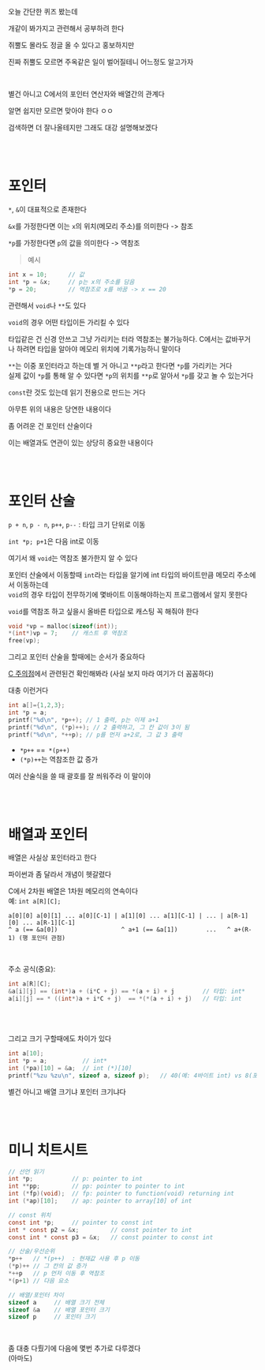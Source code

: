오늘 간단한 퀴즈 봤는데

개같이 봐가지고 관련해서 공부하려 한다

쥐뿔도 몰라도 정글 올 수 있다고 홍보하지만

진짜 쥐뿔도 모르면 주옥같은 일이 벌어질테니 어느정도 알고가자

<br>

별건 아니고 C에서의 포인터 연산자와 배열간의 관계다

알면 쉽지만 모르면 맞아야 한다 ㅇㅇ

검색하면 더 잘나올테지만 그래도 대강 설명해보겠다

<br><br>

# 포인터

`*`, `&`이 대표적으로 존재한다

`&x`를 가정한다면 이는 `x`의 위치(메모리 주소)를 의미한다 -> 참조

`*p`를 가정한다면 `p`의 값을 의미한다 -> 역참조

>예시
```c
int x = 10;      // 값
int *p = &x;     // p는 x의 주소를 담음
*p = 20;         // 역참조로 x를 바꿈 -> x == 20
```

관련해서 `void`나 `**`도 있다

`void`의 경우 어떤 타입이든 가리킬 수 있다

타입같은 건 신경 안쓰고 그냥 가리키는 터라 역참조는 불가능하다. C에서는 값바꾸거나 하려면 타입을 알아야 메모리 위치에 기록가능하니 말이다

`**`는 이중 포인터라고 하는데 별 거 아니고 `**p`라고 한다면 `*p`를 가리키는 거다<br>
실제 값이 `*p`를 통해 알 수 있다면 `*p`의 위치를 `**p`로 알아서 `*p`를 갖고 놀 수 있는거다

`const`란 것도 있는데 읽기 전용으로 만드는 거다

아무튼 위의 내용은 당연한 내용이다

좀 어려운 건 포인터 산술이다

이는 배열과도 연관이 있는 상당히 중요한 내용이다

<br><br>

# 포인터 산술

`p + n`, `p - n`, `p++`, `p--` : 타입 크기 단위로 이동

`int *p; p+1`은 다음 int로 이동

여기서 왜 `void`는 역참조 불가한지 알 수 있다

포인터 산술에서 이동할때 `int`라는 타입을 알기에 int 타입의 바이트만큼 메모리 주소에서 이동하는데<br>
`void`의 경우 타입이 전무하기에 몇바이트 이동해야하는지 프로그램에서 알지 못한다

`void`를 역참조 하고 싶을시 올바른 타입으로 캐스팅 꼭 해줘야 한다
```c
void *vp = malloc(sizeof(int));
*(int*)vp = 7;    // 캐스트 후 역참조
free(vp);
```

그리고 포인터 산술을 할때에는 순서가 중요하다

[C 주의점](../../better_thinks/C_class1.md)에서 관련된건 확인해봐라 (사실 보지 마라 여기가 더 꼼꼼하다)

대충 이런거다
```c
int a[]={1,2,3};
int *p = a;
printf("%d\n", *p++); // 1 출력, p는 이제 a+1
printf("%d\n", (*p)++); // 2 출력하고, 그 칸 값이 3이 됨
printf("%d\n", *++p); // p를 먼저 a+2로, 그 값 3 출력
```
- `*p++` ==` *(p++)`
- `(*p)++`는 역참조한 값 증가

여러 산술식을 쓸 때 괄호를 잘 씌워주라 이 말이야

<br>
<br>

# 배열과 포인터

배열은 사실상 포인터라고 한다

파이썬과 좀 달라서 개념이 헷갈렸다

C에서 2차원 배열은 1차원 메모리의 연속이다<br>
예: `int a[R][C];`
```less
a[0][0] a[0][1] ... a[0][C-1] | a[1][0] ... a[1][C-1] | ... | a[R-1][0] ... a[R-1][C-1]
^ a (== &a[0])                  ^ a+1 (== &a[1])        ...   ^ a+(R-1) (행 포인터 관점)
```
<br>

주소 공식(중요):<br>
```c
int a[R][C];
&a[i][j] == (int*)a + (i*C + j) == *(a + i) + j        // 타입: int*
a[i][j] == * ((int*)a + i*C + j)  == *(*(a + i) + j)   // 타입: int
```
<br><br>

그리고 크기 구할때에도 차이가 있다

```c
int a[10];
int *p = a;          // int*
int (*pa)[10] = &a;  // int (*)[10]
printf("%zu %zu\n", sizeof a, sizeof p);   // 40(예: 4바이트 int) vs 8(포인터)
```
별건 아니고 배열 크기냐 포인터 크기냐다


<br><br>

# 미니 치트시트

```c
// 선언 읽기
int *p;           // p: pointer to int
int **pp;         // pp: pointer to pointer to int
int (*fp)(void);  // fp: pointer to function(void) returning int
int (*ap)[10];    // ap: pointer to array[10] of int

// const 위치
const int *p;     // pointer to const int
int * const p2 = &x;         // const pointer to int
const int * const p3 = &x;   // const pointer to const int

// 산술/우선순위
*p++   // *(p++)  : 현재값 사용 후 p 이동
(*p)++ // 그 칸의 값 증가
*++p   // p 먼저 이동 후 역참조
*(p+1) // 다음 요소

// 배열/포인터 차이
sizeof a     // 배열 크기 전체
sizeof &a    // 배열 포인터 크기
sizeof p     // 포인터 크기
```

<br>

좀 대충 다뤘기에 다음에 몇번 추가로 다루겠다<br>
(아마도)